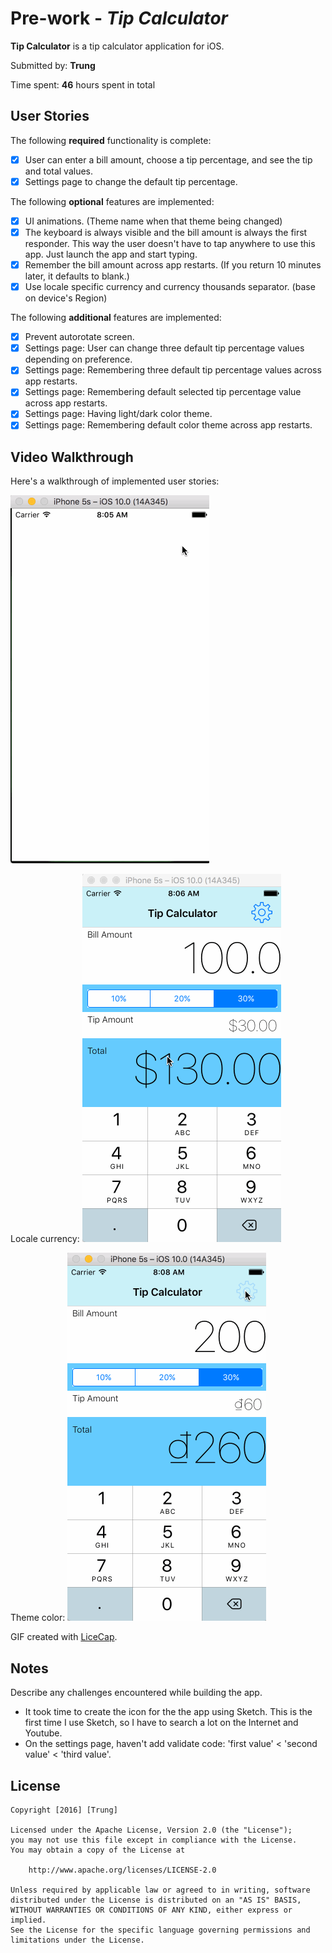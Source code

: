 # Pre-work - *Tip Calculator*

**Tip Calculator** is a tip calculator application for iOS.

Submitted by: **Trung**

Time spent: **46** hours spent in total

## User Stories

The following **required** functionality is complete:

* [x] User can enter a bill amount, choose a tip percentage, and see the tip and total values.
* [x] Settings page to change the default tip percentage.

The following **optional** features are implemented:
* [x] UI animations. (Theme name when that theme being changed)
* [x] The keyboard is always visible and the bill amount is always the first responder. This way the user doesn't have to tap anywhere to use this app. Just launch the app and start typing.
* [x] Remember the bill amount across app restarts. (If you return 10 minutes later, it defaults to blank.)
* [x] Use locale specific currency and currency thousands separator. (base on device's Region)

The following **additional** features are implemented:
- [x] Prevent autorotate screen.
- [x] Settings page: User can change three default tip percentage values depending on preference.
- [x] Settings page: Remembering three default tip percentage values across app restarts.
- [x] Settings page: Remembering default selected tip percentage value across app restarts.
- [x] Settings page: Having light/dark color theme.
- [x] Settings page: Remembering default color theme across app restarts.

## Video Walkthrough 

Here's a walkthrough of implemented user stories:

<img src='https://github.com/khanhtrung/TipCalculator/blob/master/TipCalculator.gif' title='Video Walkthrough' width='' alt='Video Walkthrough' />


Locale currency:
<img src='https://github.com/khanhtrung/TipCalculator/blob/master/TipCalculator_Currency.gif' title='Video Walkthrough' width='' alt='Video Walkthrough' />

Theme color:
<img src='https://github.com/khanhtrung/TipCalculator/blob/master/TipCalculator_Theme.gif' title='Video Walkthrough' width='' alt='Video Walkthrough' />

GIF created with [LiceCap](http://www.cockos.com/licecap/).

## Notes

Describe any challenges encountered while building the app.
- It took time to create the icon for the the app using Sketch. This is the first time I use Sketch, so I have to search a lot on the Internet and Youtube.
- On the settings page, haven't add validate code: 'first value' < 'second value' < 'third value'.

## License

    Copyright [2016] [Trung]

    Licensed under the Apache License, Version 2.0 (the "License");
    you may not use this file except in compliance with the License.
    You may obtain a copy of the License at

        http://www.apache.org/licenses/LICENSE-2.0

    Unless required by applicable law or agreed to in writing, software
    distributed under the License is distributed on an "AS IS" BASIS,
    WITHOUT WARRANTIES OR CONDITIONS OF ANY KIND, either express or implied.
    See the License for the specific language governing permissions and
    limitations under the License.
